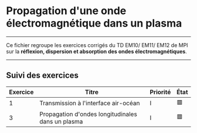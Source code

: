 # Propagation d'une onde électromagnétique dans un plasma

---

Ce fichier regroupe les exercices corrigés du TD EM10/ EM11/ EM12 de MPI sur la **réflexion, dispersion et absorption des ondes électromagnétiques**.

---

## Suivi des exercices

| Exercice | Titre                                                          | Priorité | État |
|----------|----------------------------------------------------------------|----------|------|
| 1        | Transmission à l'interface air-océan                           | I        | 🟥   |
| 3        | Propagation d'ondes longitudinales dans un plasma              | I        | 🟥   |